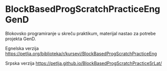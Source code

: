 # BlockBasedProgScratchPracticeEng GenD

Blokovsko programiranje u skreču praktikum, materijal nastao za potrebe projekta GenD. 

Egnelska verzija https://petlja.org/biblioteka/r/kursevi/BlockBasedProgScratchPracticeEng

Srpska verzija https://petlja.github.io/BlockBasedProgScratchPracticeSrLat/
